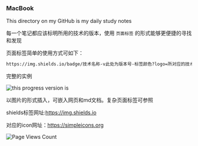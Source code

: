 ### MacBook
This directory on my GitHub is my daily study notes

每一个笔记都应该标明所用的技术的版本，使用 `页面标签` 的形式能够更便捷的寻找和发现

页面标签简单的使用方式可如下：

```txt
https://img.shields.io/badge/技术名称-v此处为版本号-标签颜色?logo=所对应的技术logo
```

完整的实例

![this progress version is](https://img.shields.io/badge/MacBook-v0.1.0-blue?logo=java) 

以图片的形式插入，可嵌入网页和md文档。复杂页面标签可参照

shields标签网址:https://img.shields.io

对应的icon网址：https://simpleicons.org

![Page Views Count](https://badges.toozhao.com/badges/01ETFADJ4NJFQTMEJ7DBVXXEPY/green.svg) 

